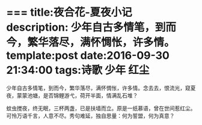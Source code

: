 ===
title:夜合花-夏夜小记 
description: 少年自古多情笔，到而今，繁华落尽，满怀惆怅，许多情。
template:post
date:2016-09-30 21:34:00
tags:诗歌 少年 红尘
===

少年自古多情笔，到而今，繁华落尽，满怀惆怅，许多情。念去去，恨流光，窥夏夜，蒙蒙池塘，是否锦鲤游弋，荷开半面，情满乱石堆？

蚊虫搅夜，终无眠，三杯两盏，已是扶墙而立。原是一纸慕语，曾在世间惹红尘。可怜万语千言，人意不尽。秀句难延，独自思量：何为誓盟，何为真意？